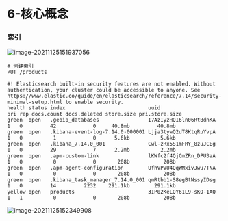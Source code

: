# 6-核心概念

### 索引

![image-20211125151937056](https://tva1.sinaimg.cn/large/008i3skNgy1gwrf7eph93j31a00u0tc5.jpg)



```
# 创建索引
PUT /products
```



```
#! Elasticsearch built-in security features are not enabled. Without authentication, your cluster could be accessible to anyone. See https://www.elastic.co/guide/en/elasticsearch/reference/7.14/security-minimal-setup.html to enable security.
health status index                           uuid                   pri rep docs.count docs.deleted store.size pri.store.size
green  open   .geoip_databases                I7AzIyzHQI6ln06RtBdnKA   1   0         42            0     40.8mb         40.8mb
green  open   .kibana-event-log-7.14.0-000001 Ljja3tywQ2uT8KtqRuYvpA   1   0          1            0      5.6kb          5.6kb
green  open   .kibana_7.14.0_001              Cwl-zRx5S1mFRY_8zuJCEg   1   0         29            7      2.2mb          2.2mb
green  open   .apm-custom-link                lKWfc2f4QjCmZRn_DPU3aA   1   0          0            0       208b           208b
green  open   .apm-agent-configuration        UfhVPVU4QqWMxivJwu7TNA   1   0          0            0       208b           208b
green  open   .kibana_task_manager_7.14.0_001 qmRtbb1-S8egBtNssyIDsg   1   0         14         2232    291.1kb        291.1kb
yellow open   products                        3IP02KeLQY61L9-sKO-1AQ   1   1          0            0       208b           208b
```



![image-20211125152349908](https://tva1.sinaimg.cn/large/008i3skNgy1gwrfbrlrmhj30mc0kwq40.jpg)

### 
